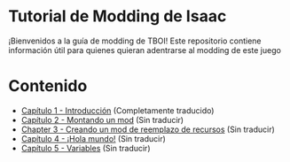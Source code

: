 # Tutorial de Modding de Isaac

¡Bienvenidos a la guía de modding de TBOI! Este repositorio contiene información útil para quienes quieran adentrarse al modding de este juego

# Contenido

* [Capítulo 1 - Introducción](https://github.com/AutisticGoat/Isaac-Modding-Tutorial-Spanish/blob/main/Capítulo%201%20-%20Introducción.md) (Completamente traducido)
* [Capítulo 2 - Montando un mod](https://github.com/4grabs/Isaac-Modding-Tutorial/blob/main/Chapter%202%20-%20Setting%20up%20a%20Mod.md) (Sin traducir)
* [Chapter 3 - Creando un mod de reemplazo de recursos](https://github.com/4grabs/Isaac-Modding-Tutorial/blob/main/Chapter%203%20-%20Creating%20a%20Resource%20Replacement%20Mod.md) (Sin traducir)
* [Capítulo 4 - ¡Hola mundo!](https://github.com/4grabs/Isaac-Modding-Tutorial/blob/main/Chapter%204%20-%20Hello%20World!.md) (Sin traducir)
* [Capítulo 5 - Variables](https://github.com/4grabs/Isaac-Modding-Tutorial/blob/main/Chapter%205%20-%20Variables.md) (Sin traducir)
